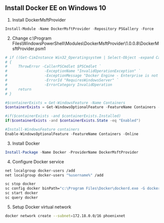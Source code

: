 ## Install Docker EE on Windows 10
1. Install DockerMsftProvider
```powershell
Install-Module -Name DockerMsftProvider -Repository PSGallery -Force
```
2. Change c:\Program Files\WindowsPowerShell\Modules\DockerMsftProvider\1.0.0.8\DockerMsftProvider.psm1
```powershell
# if ((Get-CimInstance Win32_Operatingsystem | Select-Object -expand Caption) -like "*Windows 10*")
# {
#     ThrowError -CallerPSCmdlet $PSCmdlet `
#                 -ExceptionName "InvalidOperationException" `
#                 -ExceptionMessage "Docker Engine - Enterprise is not supported on Windows 10 client. See https://aka.ms/docker-for-windows instead." `
#                 -ErrorId "RequiresWindowsServer" `
#                 -ErrorCategory InvalidOperation
#     return
# }

#$containerExists = Get-WindowsFeature -Name Containers
$containerExists = Get-WindowsOptionalFeature -FeatureName Containers -Online

#if($containerExists -and $containerExists.Installed)   
if($containerExists -and $containerExists.State -eq "Enabled")

#Install-WindowsFeature containers
Enable-WindowsOptionalFeature -FeatureName Containers -Online

```
3. Install Docker
``` powershell
Install-Package -Name Docker -ProviderName DockerMsftProvider
```
4. Configure Docker service
```bash
net localgroup docker-users /add
net localgroup docker-users "%username%" /add

sc stop docker
sc config docker binPath="c:\Program Files\Docker\dockerd.exe -G docker-users --exec-opt isolation=process --run-service"
sc start docker
sc query docker
```
5. Setup Docker virtual network
```bash
docker network create --subnet=172.18.0.0/16 phoenixnet
```